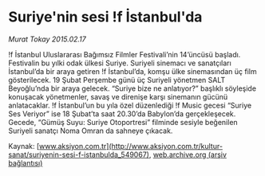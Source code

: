 # Suriye'nin sesi !f İstanbul'da

*Murat Tokay 2015.02.17*

<div class="pNewsDetailMainContent" itemprop="articleBody">
 <p>
  !f İstanbul Uluslararası Bağımsız Filmler Festivali’nin 14’üncüsü başladı. Festivalin bu yılki odak ülkesi Suriye. Suriyeli sinemacı ve sanatçıları İstanbul’da bir araya getiren !f İstanbul’da, komşu ülke sinemasından üç film gösterilecek. 19 Şubat Perşembe günü üç Suriyeli yönetmen SALT Beyoğlu’nda bir araya gelecek. “Suriye bize ne anlatıyor?” başlıklı söyleşide konuşacak yönetmenler, savaş ve direnişe karşı sinemanın gücünü anlatacaklar. !f İstanbul’un bu yıla özel düzenlediği !f Music gecesi “Suriye Ses Veriyor” ise 18 Şubat’ta saat 20.30’da Babylon’da gerçekleşecek. Gecede, “Gümüş Suyu: Suriye Otoportresi” filminde sesiyle beğenilen Suriyeli sanatçı Noma Omran da sahneye çıkacak.
 </p>
</div>


Kaynak: [www.aksiyon.com.tr](http://www.aksiyon.com.tr/kultur-sanat/suriyenin-sesi-f-istanbulda_549067), [web.archive.org (arşiv bağlantısı)](http://web.archive.org/web/20150325205102/http://www.aksiyon.com.tr/kultur-sanat/suriyenin-sesi-f-istanbulda_549067)
